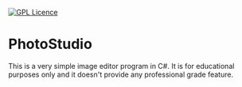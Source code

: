 [![GPL Licence](https://badges.frapsoft.com/os/gpl/gpl.png?v=103)](https://opensource.org/licenses/GPL-3.0/)

# PhotoStudio

This is a very simple image editor program in C#. It is for educational purposes only and it doesn't provide any professional grade feature.


